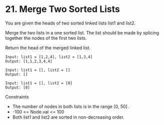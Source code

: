 # 21. Merge Two Sorted Lists

You are given the heads of two sorted linked lists list1 and list2.

Merge the two lists in a one sorted list. The list should be made by splicing together the nodes of the first two lists.

Return the head of the merged linked list.

```text
Input: list1 = [1,2,4], list2 = [1,3,4]
Output: [1,1,2,3,4,4]
```

```text
Input: list1 = [], list2 = []
Output: []
```

```text
Input: list1 = [], list2 = [0]
Output: [0]
```

Constraints
* The number of nodes in both lists is in the range [0, 50] .
* -100 <= Node.val <= 100
* Both list1 and list2 are sorted in non-decreasing order.
